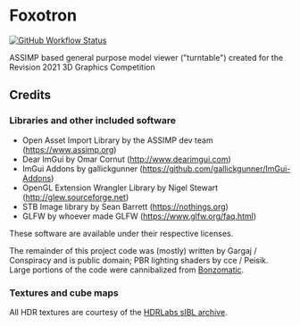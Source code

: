 # Foxotron

[![GitHub Workflow Status](https://img.shields.io/github/workflow/status/Gargaj/Foxotron/build-on-push?logo=github)](https://github.com/Gargaj/Foxotron/actions)

ASSIMP based general purpose model viewer ("turntable") created for the Revision 2021 3D Graphics Competition

## Credits

### Libraries and other included software
- Open Asset Import Library by the ASSIMP dev team (https://www.assimp.org)
- Dear ImGui by Omar Cornut (http://www.dearimgui.com)
- ImGui Addons by gallickgunner (https://github.com/gallickgunner/ImGui-Addons)
- OpenGL Extension Wrangler Library by Nigel Stewart (http://glew.sourceforge.net)
- STB Image library by Sean Barrett (https://nothings.org)
- GLFW by whoever made GLFW (https://www.glfw.org/faq.html)

These software are available under their respective licenses.

The remainder of this project code was (mostly) written by Gargaj / Conspiracy and is public domain; PBR lighting shaders by cce / Peisik.
Large portions of the code were cannibalized from [Bonzomatic](https://github.com/Gargaj/Bonzomatic).

### Textures and cube maps

All HDR textures are courtesy of the [HDRLabs sIBL archive](http://www.hdrlabs.com/sibl/archive.html).
